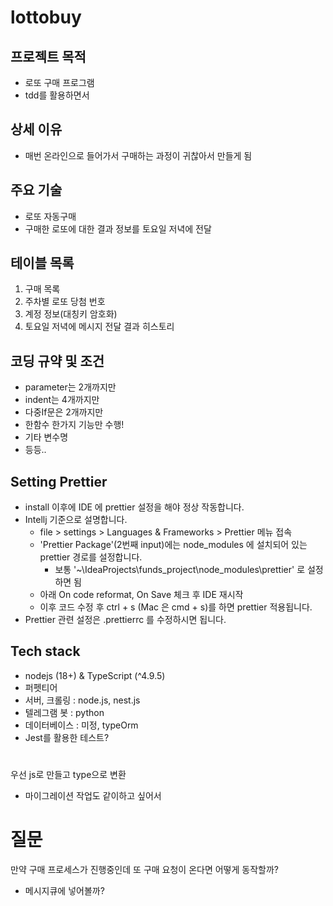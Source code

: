 # lottobuy

## 프로젝트 목적
* 로또 구매 프로그램
* tdd를 활용하면서

## 상세 이유
* 매번 온라인으로 들어가서 구매하는 과정이 귀찮아서 만들게 됨

## 주요 기술
* 로또 자동구매
* 구매한 로또에 대한 결과 정보를 토요일 저녁에 전달

## 테이블 목록
1. 구매 목록
2. 주차별 로또 당첨 번호
3. 계정 정보(대칭키 암호화)
4. 토요일 저녁에 메시지 전달 결과 히스토리

## 코딩 규약 및 조건
* parameter는 2개까지만
* indent는 4개까지만
* 다중If문은 2개까지만
* 한함수 한가지 기능만 수행!
* 기타 변수명
* 등등..

## Setting Prettier
* install 이후에 IDE 에 prettier 설정을 해야 정상 작동합니다.
* Intellj 기준으로 설명합니다.
    * file > settings > Languages & Frameworks > Prettier 메뉴 접속
    * 'Prettier Package'(2번째 input)에는 node_modules 에 설치되어 있는 prettier  경로를 설정합니다.
        * 보통 '~\IdeaProjects\funds_project\node_modules\prettier' 로 설정하면 됨
    * 아래 On code reformat, On Save 체크 후 IDE 재시작
    * 이후 코드 수정 후 ctrl + s (Mac 은 cmd + s)를 하면 prettier 적용됩니다.
* Prettier 관련 설정은 .prettierrc 를 수정하시면 됩니다.

## Tech stack
* nodejs (18+) & TypeScript (^4.9.5)
* 퍼펫티어
* 서버, 크롤링 : node.js, nest.js
* 텔레그램 봇 : python
* 데이터베이스 : 미정, typeOrm
* Jest를 활용한 테스트?

#
우선 js로 만들고 type으로 변환
- 마이그레이션 작업도 같이하고 싶어서

# 질문
만약 구매 프로세스가 진행중인데 또 구매 요청이 온다면 어떻게 동작할까?
- 메시지큐에 넣어볼까?
